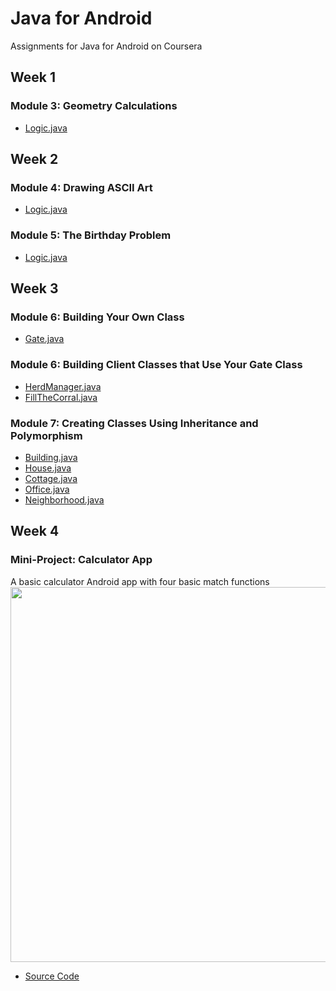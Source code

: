 # Java for Android
Assignments for Java for Android on Coursera

## Week 1
### Module 3: Geometry Calculations
* [Logic.java](https://github.com/akueisara/java-for-android/blob/master/Week%201/m3-assignment-shapes-skeleton/app/src/main/java/mooc/vandy/java4android/shapes/logic/Logic.java)

## Week 2
### Module 4: Drawing ASCII Art
* [Logic.java](https://github.com/akueisara/java-for-android/blob/master/Week%202/m4-assignment-diamond-sizes-skeleton/app/src/main/java/mooc/vandy/java4android/diamonds/logic/Logic.java)

### Module 5: The Birthday Problem
* [Logic.java](https://github.com/akueisara/java-for-android/blob/master/Week%202/m5-assignment-birthday-probability-skeleton/app/src/main/java/mooc/vandy/java4android/birthdayprob/logic/Logic.java)

## Week 3
### Module 6: Building Your Own Class
* [Gate.java](https://github.com/akueisara/java-for-android/blob/master/Week%203/m6-assignment-gate-a-skeleton/app/src/main/java/mooc/vandy/java4android/gate/logic/Gate.java)

### Module 6: Building Client Classes that Use Your Gate Class
* [HerdManager.java](https://github.com/akueisara/java-for-android/blob/master/Week%203/m6-assignment-gate-b-skeleton/app/src/main/java/mooc/vandy/java4android/gate/logic/HerdManager.java)
* [FillTheCorral.java](https://github.com/akueisara/java-for-android/blob/master/Week%203/m6-assignment-gate-b-skeleton/app/src/main/java/mooc/vandy/java4android/gate/logic/FillTheCorral.java)

### Module 7: Creating Classes Using Inheritance and Polymorphism
* [Building.java](https://github.com/akueisara/java-for-android/blob/master/Week%203/m7-assignment-buildings-skeleton/app/src/main/java/mooc/vandy/java4android/buildings/logic/Building.java)
* [House.java](https://github.com/akueisara/java-for-android/blob/master/Week%203/m7-assignment-buildings-skeleton/app/src/main/java/mooc/vandy/java4android/buildings/logic/House.java)
* [Cottage.java](https://github.com/akueisara/java-for-android/blob/master/Week%203/m7-assignment-buildings-skeleton/app/src/main/java/mooc/vandy/java4android/buildings/logic/Cottage.java)
* [Office.java](https://github.com/akueisara/java-for-android/blob/master/Week%203/m7-assignment-buildings-skeleton/app/src/main/java/mooc/vandy/java4android/buildings/logic/Office.java)
* [Neighborhood.java](https://github.com/akueisara/java-for-android/blob/master/Week%203/m7-assignment-buildings-skeleton/app/src/main/java/mooc/vandy/java4android/buildings/logic/Neighborhood.java)

## Week 4
### Mini-Project: Calculator App
A basic calculator Android app with four basic match functions</br>
<img src="http://akueisara.github.io/img/calculator.gif" height="600"></img>
* [Source Code](https://github.com/akueisara/java-for-android/tree/master/Week%204/m8-assignment-calculator-skeleton)
